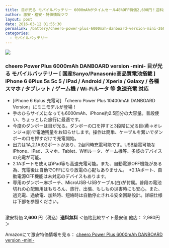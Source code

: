 ```yaml
---
title: 目が光る モバイルバッテリー 6000mAhがタイムセール48%OFF特価2,600円！送料無料！
author: 激安・格安・特価情報ツウ
layout: post
date: 2016-03-12 01:55:30
permalink: /battery/cheero-power-plus-6000mah-danboard-version-mini-2600-amazon.html
categories:
  - モバイルバッテリー
---
```


<div class="img-bg2 img_L">
<a  href="http://www.amazon.co.jp/gp/product/B00G8I2BU0/ref=as_li_tf_il?ie=UTF8&camp=247&creative=1211&creativeASIN=B00G8I2BU0&linkCode=as2&tag=tokkajohotsu-22"><img border="0" src="http://ws-fe.amazon-adsystem.com/widgets/q?_encoding=UTF8&ASIN=B00G8I2BU0&Format=_SL250_&ID=AsinImage&MarketPlace=JP&ServiceVersion=20070822&WS=1&tag=tokkajohotsu-22" ></a><img src="http://ir-jp.amazon-adsystem.com/e/ir?t=tokkajohotsu-22&l=as2&o=9&a=B00G8I2BU0" width="1" height="1" border="0" alt="" style="border:none !important; margin:0px !important;" />
</div>

### cheero Power Plus 6000mAh DANBOARD version -mini- 目が光る モバイルバッテリー [ 国産Sanyo/Panasonic高品質電池搭載 ] iPhone 6 6Plus 5s 5c 5 / iPad / Android / Xperia / Galaxy / 各種スマホ / タブレット / ゲーム機 / Wi-Fiルータ 等 急速充電 対応
<!--more-->

* [iPhone 6 6plus 充電可] 「cheero Power Plus 10400mAh DANBOARD Version」にミニモデルが登場！
* 手のひらサイズになっても6000mAh、iPhone約2.5回分の大容量。普段使い、ちょっとした旅行に最適です。
* 今度のダンボーは目が光る。ダンボーの口を押すと3段階に光る目(黄→オレンジ→赤)で電池残量をお知らせします。操作は簡単、ケーブルを繋いでダンボーの口を押すだけで充電開始。
* 出力は1A,2.1Aの2ポートがあり、2台同時充電可能です。USB給電可能なiPhone、iPad、スマホ、Tablet、Wifiルータ、ゲーム機等、多岐のデバイスの充電が可能。
* 2.1Aポートを使えばiPad等も高速充電可能。また、自動電源OFF機能がある為、充電後は自動でOFFになり放電の心配もありません。　*2.1Aポート、自動電源OFF機能は未対応のデバイスもあります。
* 専用のダンボー麻ポーチ、MicroUSB-USBケーブル(白)が付属。普段の電池切れの心配無用はもちろん、旅行、出張、もしもの災害時にも安心。また、過充電、過放電、加熱時、短絡時は自動停止される安全回路設計。詳細仕様は下部を参照ください。

<br clear="all" />激安特価 <span class="tokka-price"><strong>2,600</strong></span> 円（税込）**送料無料**
＜価格比較サイト最安値 他店： 2,980円＞

Amazonにて激安特価情報を見る： <span class="fs150p"><a href="http://www.amazon.co.jp/gp/product/B00G8I2BU0/ref=as_li_tf_il?ie=UTF8&camp=247&creative=1211&creativeASIN=B00G8I2BU0&linkCode=as2&tag=tokkajohotsu-22" target="_blank">cheero Power Plus 6000mAh DANBOARD version -mini-</a></span>
